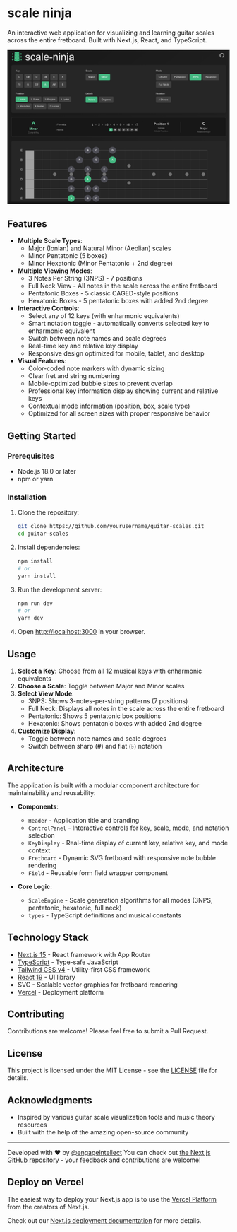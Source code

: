 # scale ninja

An interactive web application for visualizing and learning guitar scales across the entire fretboard. Built with Next.js, React, and TypeScript.

![Guitar Scale Explorer Screenshot](public/screenshot.png)

## Features

- **Multiple Scale Types**:
  - Major (Ionian) and Natural Minor (Aeolian) scales
  - Minor Pentatonic (5 boxes)
  - Minor Hexatonic (Minor Pentatonic + 2nd degree)
- **Multiple Viewing Modes**:
  - 3 Notes Per String (3NPS) - 7 positions
  - Full Neck View - All notes in the scale across the entire fretboard
  - Pentatonic Boxes - 5 classic CAGED-style positions
  - Hexatonic Boxes - 5 pentatonic boxes with added 2nd degree
- **Interactive Controls**:
  - Select any of 12 keys (with enharmonic equivalents)
  - Smart notation toggle - automatically converts selected key to enharmonic equivalent
  - Switch between note names and scale degrees
  - Real-time key and relative key display
  - Responsive design optimized for mobile, tablet, and desktop
- **Visual Features**:
  - Color-coded note markers with dynamic sizing
  - Clear fret and string numbering
  - Mobile-optimized bubble sizes to prevent overlap
  - Professional key information display showing current and relative keys
  - Contextual mode information (position, box, scale type)
  - Optimized for all screen sizes with proper responsive behavior

## Getting Started

### Prerequisites

- Node.js 18.0 or later
- npm or yarn

### Installation

1. Clone the repository:

   ```bash
   git clone https://github.com/yourusername/guitar-scales.git
   cd guitar-scales
   ```

2. Install dependencies:

   ```bash
   npm install
   # or
   yarn install
   ```

3. Run the development server:

   ```bash
   npm run dev
   # or
   yarn dev
   ```

4. Open [http://localhost:3000](http://localhost:3000) in your browser.

## Usage

1. **Select a Key**: Choose from all 12 musical keys with enharmonic equivalents
2. **Choose a Scale**: Toggle between Major and Minor scales
3. **Select View Mode**:
   - 3NPS: Shows 3-notes-per-string patterns (7 positions)
   - Full Neck: Displays all notes in the scale across the entire fretboard
   - Pentatonic: Shows 5 pentatonic box positions
   - Hexatonic: Shows pentatonic boxes with added 2nd degree
4. **Customize Display**:
   - Toggle between note names and scale degrees
   - Switch between sharp (#) and flat (♭) notation

## Architecture

The application is built with a modular component architecture for maintainability and reusability:

- **Components**:
  - `Header` - Application title and branding
  - `ControlPanel` - Interactive controls for key, scale, mode, and notation selection
  - `KeyDisplay` - Real-time display of current key, relative key, and mode context
  - `Fretboard` - Dynamic SVG fretboard with responsive note bubble rendering
  - `Field` - Reusable form field wrapper component

- **Core Logic**:
  - `ScaleEngine` - Scale generation algorithms for all modes (3NPS, pentatonic, hexatonic, full neck)
  - `types` - TypeScript definitions and musical constants

## Technology Stack

- [Next.js 15](https://nextjs.org/) - React framework with App Router
- [TypeScript](https://www.typescriptlang.org/) - Type-safe JavaScript
- [Tailwind CSS v4](https://tailwindcss.com/) - Utility-first CSS framework
- [React 19](https://reactjs.org/) - UI library
- SVG - Scalable vector graphics for fretboard rendering
- [Vercel](https://vercel.com/) - Deployment platform

## Contributing

Contributions are welcome! Please feel free to submit a Pull Request.

## License

This project is licensed under the MIT License - see the [LICENSE](LICENSE) file for details.

## Acknowledgments

- Inspired by various guitar scale visualization tools and music theory resources
- Built with the help of the amazing open-source community

---

Developed with ❤️ by [@engageintellect](https://github.com/engageintellect)
You can check out [the Next.js GitHub repository](https://github.com/vercel/next.js) - your feedback and contributions are welcome!

## Deploy on Vercel

The easiest way to deploy your Next.js app is to use the [Vercel Platform](https://vercel.com/new?utm_medium=default-template&filter=next.js&utm_source=create-next-app&utm_campaign=create-next-app-readme) from the creators of Next.js.

Check out our [Next.js deployment documentation](https://nextjs.org/docs/app/building-your-application/deploying) for more details.
